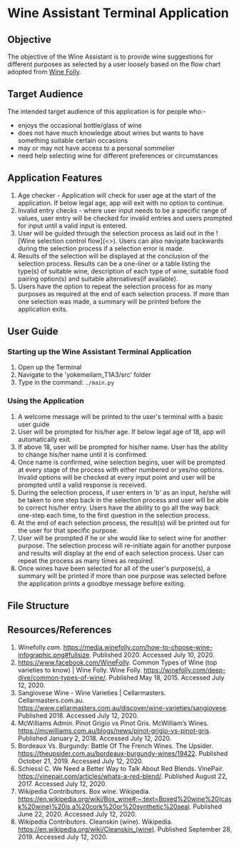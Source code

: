 # Wine Assistant Terminal Application

## Objective 
The objective of the Wine Assistant is to provide wine suggestions for different purposes as selected by a user loosely based on the flow chart adopted from [Wine Folly](https://media.winefolly.com/how-to-choose-wine-infographic.png#fullsize).

## Target Audience
The intended target audience of this application is for people who:-
* enjoys the occasional bottle/glass of wine
* does not have much knowledge about wines but wants to have something suitable certain occasions
* may or may not have access to a personal sommelier
* need help selecting wine for different preferences or circumstances

## Application Features
1. Age checker - Application will check for user age at the start of the application. If below legal age, app will exit with no option to continue. 
2. Invalid entry checks - where user input needs to be a specific range of values, user entry will be checked for invalid entries and users prompted for input until a valid input is entered.
3. User will be guided through the selection process as laid out in the ![Wine selection control flow](<<link>>). Users can also navigate backwards during the selection process if a selection error is made.
4. Results of the selection will be displayed at the conclusion of the selection process. Results can be a one-liner or a table listing the type(s) of suitable wine, description of each type of wine, suitable food pairing option(s) and suitable alternatives(if available).
5. Users have the option to repeat the selection process for as many purposes as required at the end of each selection process. If more than one selection was made, a summary will be printed before the application exits. 

## User Guide
### Starting up the Wine Assistant Terminal Application
1. Open up the Terminal
2. Navigate to the 'yokemeilam_T1A3/src' folder
3. Type in the command:
    `./main.py`

### Using the Application
1. A welcome message will be printed to the user's terminal with a basic user guide 
2. User will be prompted for his/her age. If below legal age of 18, app will automatically exit. 
3. If above 18, user will be prompted for his/her name. User has the ability to change his/her name until it is confirmed. 
4. Once name is confirmed, wine selection begins, user will be prompted at every stage of the process with either numbered or yes/no options. Invalid options will be checked at every input point and user will be prompted until a valid response is received. 
5. During the selection process, if user enters in 'b' as an input, he/she will be taken to one step back in the selection process and user will be able to correct his/her entry. Users have the ability to go all the way back one-step each time, to the first question in the selection process. 
6. At the end of each selection process, the result(s) will be printed out for the user for that specific purpose.
7. User will be prompted if he or she would like to select wine for another purpose. The selection process will re-initiate again for another purpose and results will display at the end of each selection process. User can repeat the process as many times as required.
8. Once wines have been selected for all of the user's purpose(s), a summary will be printed if more than one purpose was selected before the application prints a goodbye message before exiting.

## File Structure

## Resources/References
1. Winefolly.com. https://media.winefolly.com/how-to-choose-wine-infographic.png#fullsize. Published 2020. Accessed July 10, 2020.
2. https://www.facebook.com/WineFolly. Common Types of Wine (top varieties to know) | Wine Folly. Wine Folly. https://winefolly.com/deep-dive/common-types-of-wine/. Published May 18, 2015. Accessed July 12, 2020.
3. Sangiovese Wine - Wine Varieties | Cellarmasters. Cellarmasters.com.au. https://www.cellarmasters.com.au/discover/wine-varieties/sangiovese. Published 2018. Accessed July 12, 2020.
4. McWilliams Admin. Pinot Grigio vs Pinot Gris. McWilliam’s Wines. https://mcwilliams.com.au/blogs/news/pinot-grigio-vs-pinot-gris. Published January 2, 2018. Accessed July 12, 2020.
5. Bordeaux Vs. Burgundy: Battle Of The French Wines. The Upsider. https://theupsider.com.au/bordeaux-burgundy-wines/19422. Published October 21, 2019. Accessed July 12, 2020.
6. Schiessl C. We Need a Better Way to Talk About Red Blends. VinePair. https://vinepair.com/articles/whats-a-red-blend/. Published August 22, 2017. Accessed July 12, 2020.
7. Wikipedia Contributors. Box wine. Wikipedia. https://en.wikipedia.org/wiki/Box_wine#:~:text=Boxed%20wine%20(cask%20wine)%20is,a%20cork%20or%20synthetic%20seal. Published June 22, 2020. Accessed July 12, 2020.
8. Wikipedia Contributors. Cleanskin (wine). Wikipedia. https://en.wikipedia.org/wiki/Cleanskin_(wine). Published September 28, 2019. Accessed July 12, 2020.
